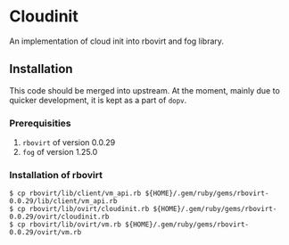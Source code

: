 # Cloudinit

An implementation of cloud init into rbovirt and fog library.

## Installation

This code should be merged into upstream. At the moment, mainly due to quicker
development, it is kept as a part of `dopv`.

### Prerequisities

1. `rbovirt` of version 0.0.29
2. `fog` of version 1.25.0

### Installation of rbovirt

	$ cp rbovirt/lib/client/vm_api.rb ${HOME}/.gem/ruby/gems/rbovirt-0.0.29/lib/client/vm_api.rb
	$ cp rbovirt/lib/ovirt/cloudinit.rb ${HOME}/.gem/ruby/gems/rbovirt-0.0.29/ovirt/cloudinit.rb
	$ cp rbovirt/lib/ovirt/vm.rb ${HOME}/.gem/ruby/gems/rbovirt-0.0.29/ovirt/vm.rb

